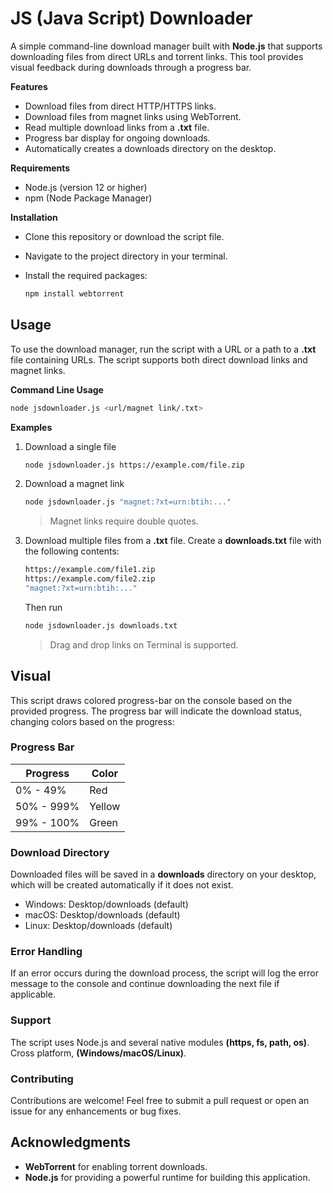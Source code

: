 # JS (Java Script) Downloader

A simple command-line download manager built with **Node.js** that supports downloading files from direct URLs and torrent links. This tool provides visual feedback during downloads through a progress bar.

**Features**

* Download files from direct HTTP/HTTPS links.
* Download files from magnet links using WebTorrent.
* Read multiple download links from a **.txt** file.
* Progress bar display for ongoing downloads.
* Automatically creates a downloads directory on the desktop.

**Requirements**

* Node.js (version 12 or higher)
* npm (Node Package Manager)

**Installation**

* Clone this repository or download the script file.
* Navigate to the project directory in your terminal.
* Install the required packages:
  
  ```bash
  npm install webtorrent
  ```

## Usage

To use the download manager, run the script with a URL or a path to a **.txt** file containing URLs. The script supports both direct download links and magnet links.

**Command Line Usage**

```bash
node jsdownloader.js <url/magnet link/.txt>
```

**Examples**

1. Download a single file
   
   ```bash
   node jsdownloader.js https://example.com/file.zip
   ```

2. Download a magnet link
   
   ```bash
   node jsdownloader.js "magnet:?xt=urn:btih:..."
   ```
   
   > Magnet links require double quotes.

3. Download multiple files from a **.txt** file. Create a **downloads.txt** file with the following contents:
   
   ```bash
   https://example.com/file1.zip
   https://example.com/file2.zip
   "magnet:?xt=urn:btih:..."
   ```
   
   Then run
   
   ```bash
   node jsdownloader.js downloads.txt
   ```
   
   > Drag and drop links on Terminal is supported.

## Visual

This script draws colored progress-bar on the console based on the provided progress. The progress bar will indicate the download status, changing colors based on the progress:

### Progress Bar

| Progress   | Color  |
| ---------- | ------ |
| 0% - 49%   | Red    |
| 50% - 999% | Yellow |
| 99% - 100% | Green  |

### Download Directory

Downloaded files will be saved in a **downloads** directory on your desktop, which will be created automatically if it does not exist.

* Windows: Desktop/downloads (default)
* macOS: Desktop/downloads (default)
* Linux: Desktop/downloads (default)

### Error Handling

If an error occurs during the download process, the script will log the error message to the console and continue downloading the next file if applicable.

### Support

The script uses Node.js and several native modules **(https, fs, path, os)**. Cross platform, **(Windows/macOS/Linux)**. 

### Contributing

Contributions are welcome! Feel free to submit a pull request or open an issue for any enhancements or bug fixes.

## Acknowledgments

* **WebTorrent** for enabling torrent downloads.
* **Node.js** for providing a powerful runtime for building this application.

